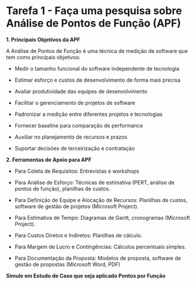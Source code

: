 # Tarefa 1 - Faça uma pesquisa sobre Análise de Pontos de Função (APF)

**1. Principais Objetivos da APF**

A Análise de Pontos de Função é uma técnica de medição de software que tem como principais objetivos:

- Medir o tamanho funcional do software independente de tecnologia

- Estimar esforço e custos de desenvolvimento de forma mais precisa

- Avaliar produtividade das equipes de desenvolvimento

- Facilitar o gerenciamento de projetos de software

- Padronizar a medição entre diferentes projetos e tecnologias

- Fornecer baseline para comparação de performance

- Auxiliar no planejamento de recursos e prazos

- Suportar decisões de terceirização e contratação

**2. Ferramentas de Apoio para APF**

- Para Coleta de Requisitos: Entrevistas e workshops

- Para Análise de Esforço: Técnicas de estimativa (PERT, análise de pontos de função),
planilhas de custos.

- Para Definição de Equipe e Alocação de Recursos: Planilhas de custos, software de
gestão de projetos (Microsoft Project).

- Para Estimativa de Tempo: Diagramas de Gantt, cronogramas (Microsoft Project).
  
- Para Custos Diretos e Indiretos: Planilhas de cálculo.
  
- Para Margem de Lucro e Contingências: Cálculos percentuais simples.
  
- Para Documentação da Proposta: Modelos de proposta, software de gestão de
propostas (Microsoft Word, PDF)

**Simule em Estudo de Caso que seja aplicado Pontos por Função**
